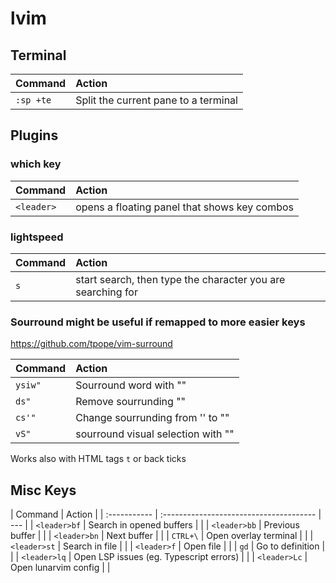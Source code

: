 # lvim

## Terminal

| Command   | Action                               |
| :-------- | :----------------------------------- |
| `:sp +te` | Split the current pane to a terminal |

## Plugins

### which key

| Command    | Action                                       |
| :--------- | :------------------------------------------- |
| `<leader>` | opens a floating panel that shows key combos |

### lightspeed

| Command | Action                                                      |
| :------ | :---------------------------------------------------------- |
| `s`     | start search, then type the character you are searching for |

### Sourround might be useful if remapped to more easier keys

https://github.com/tpope/vim-surround

| Command | Action                             |
| :------ | :--------------------------------- |
| `ysiw"` | Sourround word with ""             |
| `ds"`   | Remove sourrunding ""              |
| `cs'"`  | Change sourrunding from '' to ""   |
| `vS"`   | sourround visual selection with "" |

Works also with HTML tags `t` or back ticks

## Misc Keys

| Command      | Action                                  |
| :----------- | :-------------------------------------- | --- |
| `<leader>bf` | Search in opened buffers                |     |
| `<leader>bb` | Previous buffer                         |     |
| `<leader>bn` | Next buffer                             |     |
| `CTRL+\`     | Open overlay terminal                   |     |
| `<leader>st` | Search in file                          |     |
| `<leader>f`  | Open file                               |     |
| `gd`         | Go to definition                        |     |
| `<leader>lq` | Open LSP issues (eg. Typescript errors) |     |
| `<leader>Lc` | Open lunarvim config                    |     |
